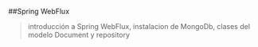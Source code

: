 ##Spring WebFlux

> introducción a Spring WebFlux, instalacion de MongoDb, clases del modelo Document y repository